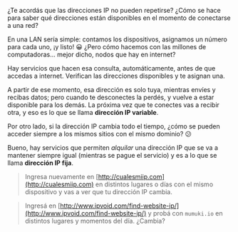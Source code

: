 ¿Te acordás que las direcciones IP no pueden repetirse? ¿Cómo se hace para saber qué direcciones están disponibles en el momento de conectarse a una red? 

En una LAN sería simple: contamos los dispositivos, asignamos un número para cada uno, ¡y listo! :grinning: ¿Pero cómo hacemos con las millones de computadoras... mejor dicho, nodos que hay en internet?

Hay servicios que hacen esa consulta, automáticamente, antes de que accedas a internet. Verifican las direcciones disponibles y te asignan una. 

A partir de ese momento, esa dirección es solo tuya, mientras envíes y recibas datos; pero cuando te desconectes la perdés, y vuelve a estar disponible para los demás. La próxima vez que te conectes vas a recibir otra, y eso es lo que se llama **dirección IP variable**.

Por otro lado, si la dirección IP cambia todo el tiempo, ¿cómo se pueden acceder siempre a los mismos sitios con el mismo dominio? :confused:

Bueno, hay servicios que permiten _alquilar_ una dirección IP que se va a mantener siempre igual (mientras se pague el servicio) y es a lo que se llama **dirección IP fija**.


> Ingresa nuevamente en [http://cualesmiip.com](http://cualesmiip.com) en distintos lugares o días con el mismo dispositivo y vas a ver que tu dirección IP cambia.

> Ingresá en [http://www.ipvoid.com/find-website-ip/](http://www.ipvoid.com/find-website-ip/) y probá con `mumuki.io` en distintos lugares y momentos del día. ¿Cambia?

